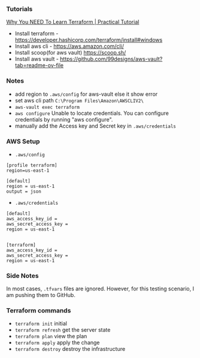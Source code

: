 ### Tutorials
[Why You NEED To Learn Terraform | Practical Tutorial](https://www.youtube.com/watch?v=nvNqfgojocs&list=TLPQMTYwMzIwMjQUIcCriIeuAA&index=2&pp=gAQBiAQB)


- Install terraform - https://developer.hashicorp.com/terraform/install#windows  
- Install aws cli - https://aws.amazon.com/cli/
- Install scoop(for aws vault) https://scoop.sh/
- Install aws vault - https://github.com/99designs/aws-vault?tab=readme-ov-file



### Notes
- add region to `.aws/config` for aws-vault else it show error
- set aws cli path `C:\Program Files\Amazon\AWSCLIV2\`
- `aws-vault exec terraform`
- `aws configure` Unable to locate credentials. You can configure credentials by running "aws configure".
- manually add the Access key and Secret key in `.aws/credentials`

### AWS Setup
- `.aws/config`
````
[profile terraform]
region=us-east-1

[default]
region = us-east-1
output = json
````

- `.aws/credentials`
````
[default]
aws_access_key_id = 
aws_secret_access_key = 
region = us-east-1


[terraform]
aws_access_key_id = 
aws_secret_access_key = 
region = us-east-1
````


### Side Notes

In most cases, `.tfvars` files are ignored. However, for this testing scenario, I am pushing them to GitHub.

### Terraform commands
- `terraform init` initial 
- `terraform refresh` get the server state
- `terraform plan` view the plan
- `terraform apply` apply the change
- `terraform destroy` destroy the infrastructure
